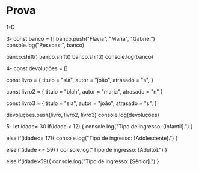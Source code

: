 # Prova

1-D

3-
const banco = []
banco.push("Flávia", "Maria", "Gabriel")
console.log("Pessoas:", banco)

banco.shift()
banco.shift()
banco.shift()
console.log(banco)

4-
const devoluções = []

const livro = {
    titulo = "sla",
    autor = "joão",
    atrasado = "s",
}


const livro2 = {
    titulo = "blah",
    autor = "maria",
    atrasado = "n"
}

const livro3 = {
    titulo = "sla",
    autor = "joão",
    atrasado = "s",
}

devoluções.push(livro, livro2, livro3)
console.log(devoluções)


5-
let idade= 30
if(idade < 12) {
    console.log("Tipo de ingresso: [Infantil].")
}

else if(idade<=  17){
    console.log("Tipo de ingresso: [Adolescente].")
}


else if(idade <= 59) {
    console.log("Tipo de ingresso: [Adulto].")
}

else if(idade>59){
    console.log("Tipo de ingresso: [Sênior].")
}
